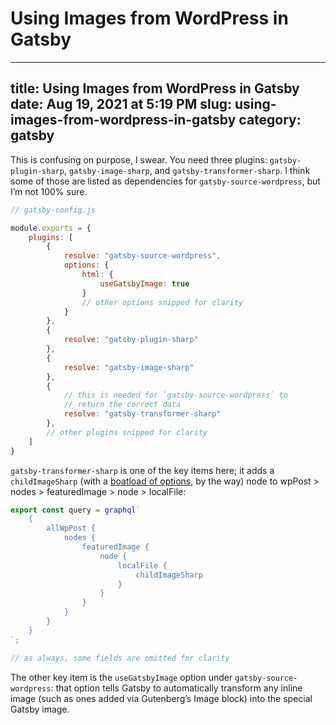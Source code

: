 # Using Images from WordPress in Gatsby

---
title: Using Images from WordPress in Gatsby
date: Aug 19, 2021 at 5:19 PM
slug: using-images-from-wordpress-in-gatsby
category: gatsby
---

This is confusing on purpose, I swear. You need three plugins: `gatsby-plugin-sharp`, `gatsby-image-sharp`, and `gatsby-transformer-sharp`. I think some of those are listed as dependencies for `gatsby-source-wordpress`, but I’m not 100% sure.

```js
// gatsby-config.js

module.exports = {
	plugins: [
		{
			resolve: "gatsby-source-wordpress",
			options: {
				html: {
					useGatsbyImage: true
				}
				// other options snipped for clarity
			}
		},
		{
			resolve: "gatsby-plugin-sharp"
		},
		{
			resolve: "gatsby-image-sharp"
		},
		{
			// this is needed for `gatsby-source-wordpress` to
			// return the correct data
			resolve: "gatsby-transformer-sharp"
		},
		// other plugins snipped for clarity
	]
}
```

`gatsby-transformer-sharp` is one of the key items here; it adds a `childImageSharp` (with a [boatload of options](https://www.gatsbyjs.com/docs/reference/built-in-components/gatsby-plugin-image#all-options), by the way) node to wpPost \> nodes \> featuredImage \> node \> localFile:

```js
export const query = graphql`
	{
		allWpPost {
			nodes {
				featuredImage {
					node {
						localFile {
							childImageSharp
						}
					}
				}
			}
		}
	}
`;

// as always, some fields are omitted for clarity
```

The other key item is the `useGatsbyImage` option under `gatsby-source-wordpress`: that option tells Gatsby to automatically transform any inline image (such as ones added via Gutenberg’s Image block) into the special Gatsby image.